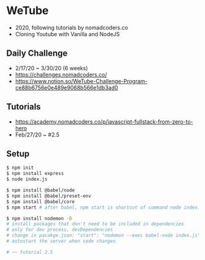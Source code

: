 # WeTube
- 2020, following tutorials by nomadcoders.co
- Cloning Youtube with Vanilla and NodeJS

## Daily Challenge
-  2/17/20 ~ 3/30/20 (6 weeks)
- https://challenges.nomadcoders.co/
- https://www.notion.so/WeTube-Challenge-Program-ce88b6756e0e489e9068b566e1db3ad0

## Tutorials
- https://academy.nomadcoders.co/p/javascript-fullstack-from-zero-to-hero
- Feb/27/20 ~ #2.5

## Setup
```bash
$ npm init
$ npm install express
$ node index.js

$ npm install @babel/node
$ npm install @babel/preset-env
$ npm install @babel/core
$ npm start # after babel, npm start is shortcut of command node index.js

$ npm install nodemon -D
# install packages that don't need to be included in dependencies
# only for dev process, devDependencies
# change in pacakge.json: "start": "nodemon --exec babel-node index.js",
# autostart the server when code changes

# ~~ tutorial 2.5
```
